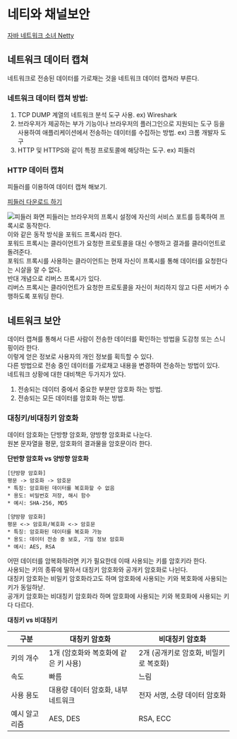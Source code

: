 # 네티와 채널보안
[자바 네트워크 소녀 Netty](https://product.kyobobook.co.kr/detail/S000001057642)

## 네트워크 데이터 캡쳐
네트워크로 전송된 데이터를 가로채는 것을 네트워크 데이터 캡쳐라 부른다.

### 네트워크 데이터 캡쳐 방법:
1. TCP DUMP 계열의 네트워크 분석 도구 사용. ex) Wireshark
2. 브라우저가 제공하는 부가 기능이나 브라우저의 플러그인으로 지원되는 도구 등을 사용하여 애플리케이션에서 전송하는 데이터를 수집하는 방법. ex) 크롬 개발자 도구
3. HTTP 및 HTTPS와 같이 특정 프로토콜에 해당하는 도구. ex) 피들러

### HTTP 데이터 캡쳐
피들러를 이용하여 데이터 캡쳐 해보기.

[피들러 다운로드 하기](https://www.telerik.com/download/fiddler)

![피들러 화면](./images/fiddler_view.png)
피들러는 브라우저의 프록시 설정에 자신의 서비스 포트를 등록하여 프록시로 동작한다.
<br>
이와 같은 동작 방식을 포워드 프록시라 한다.
<br>
포워드 프록시는 클라이언트가 요청한 프로토콜을 대신 수행하고 결과를 클라이언트로 돌려준다.
<br>
포워드 프록시를 사용하는 클라이언트는 현재 자신이 프록시를 통해 데이터를 요청한다는 시살을 알 수 없다.
<br>
반대 개념으로 리버스 프록시가 있다.
<br>
리버스 프록시는 클라이언트가 요청한 프로토콜을 자신이 처리하지 않고 다른 서버가 수행하도록 포워딩 한다.

## 네트워크 보안

데이터 캡쳐를 통해서 다른 사람이 전송한 데이터를 확인하는 방법을 도감청 또는 스니핑이라 한다.
<br>
이렇게 얻은 정보로 사용자의 개인 정보를 획득할 수 있다.
<br>
다른 방법으로 전송 중인 데이터를 가로채고 내용을 변경하여 전송하는 방법이 있다.
<br>
네트워크 상황에 대한 대비책은 두가지가 있다.

1. 전송되는 데이터 중에서 중요한 부분만 암호화 하는 방법.
2. 전송되는 모든 데이터를 암호화 하는 방법.

### 대칭키/비대칭키 암호화
데이터 암호화는 단방향 암호화, 양방향 암호화로 나눈다.
<br>
원본 문자열을 평문, 암호화의 결과물을 암호문이라 한다.

**단반향 암호화 vs 양방향 암호화**
```asciidoc
[단방향 암호화]
평문 -> 암호화 -> 암호문
* 특징: 암호화된 데이터를 복호화할 수 없음
* 용도: 비밀번호 저장, 해시 함수
* 예시: SHA-256, MD5

[양방향 암호화]
평문 <-> 암호화/복호화 <-> 암호문
* 특징: 암호화된 데이터를 복호화 가능
* 용도: 데이터 전송 중 보호, 기밀 정보 암호화
* 예시: AES, RSA
```

어떤 데이터를 암복화하려면 키가 필요한데 이때 사용되는 키를 암호키라 한다.
<br>
사용되는 키의 종류에 딸하서 대칭키 암호화와 공개키 암호화로 나뉜다.
<br>
대칭키 암호화는 비밀키 암호화라고도 하며 암호화에 사용되는 키와 복호화에 사용되는 키가 동일하낟.
<br>
공개키 암호화는 비대칭키 암호화라 하며 암호화에 사용되는 키와 복호화에 사용되는 키다 다르다.

**대칭키 vs 비대칭키**

| 구분           | 대칭키 암호화                               | 비대칭키 암호화                         |
|----------------|--------------------------------------------|----------------------------------------|
| 키의 개수      | 1개 (암호화와 복호화에 같은 키 사용)         | 2개 (공개키로 암호화, 비밀키로 복호화)  |
| 속도           | 빠름                                       | 느림                                   |
| 사용 용도      | 대용량 데이터 암호화, 내부 네트워크          | 전자 서명, 소량 데이터 암호화           |
| 예시 알고리즘  | AES, DES                                   | RSA, ECC                               |


